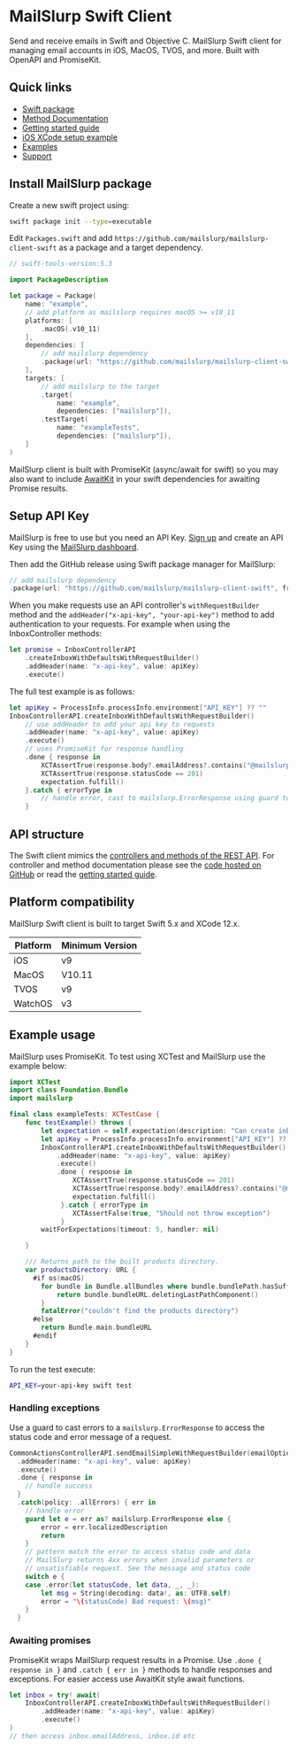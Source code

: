 # MailSlurp Swift Client

Send and receive emails in Swift and Objective C. MailSlurp Swift client for managing email accounts in iOS, MacOS, TVOS, and more. Built with OpenAPI and PromiseKit.

## Quick links

- [Swift package](https://github.com/mailslurp/mailslurp-client-swift/)
- [Method Documentation](https://www.mailslurp.com/docs/swift/docs/)
- [Getting started guide](https://www.mailslurp.com/guides/)
- [iOS XCode setup example](https://www.mailslurp.com/examples/ios-xcode-send-and-read-email-example/)
- [Examples](https://www.mailslurp.com/examples/)
- [Support](https://www.mailslurp.com/support/)

## Install MailSlurp package

Create a new swift project using:

```bash
swift package init --type=executable
```

Edit `Packages.swift` and add `https://github.com/mailslurp/mailslurp-client-swift` as a package and a target dependency.

```swift
// swift-tools-version:5.3

import PackageDescription

let package = Package(
    name: "example",
    // add platform as mailslurp requires macOS >= v10_11
    platforms: [
        .macOS(.v10_11)
    ],
    dependencies: [
        // add mailslurp dependency
        .package(url: "https://github.com/mailslurp/mailslurp-client-swift", from: "12.4.2"),
    ],
    targets: [
        // add mailslurp to the target
        .target(
            name: "example",
            dependencies: ["mailslurp"]),
        .testTarget(
            name: "exampleTests",
            dependencies: ["mailslurp"]),
    ]
)
```

MailSlurp client is built with PromiseKit (async/await for swift) so you may also want to include [AwaitKit](https://github.com/yannickl/AwaitKit) in your swift dependencies for awaiting Promise results.

## Setup API Key

MailSlurp is free to use but you need an API Key. [Sign up](https://app.mailslurp.com) and create an API Key using the [MailSlurp dashboard](https://app.mailslurp.com).

Then add the GitHub release using Swift package manager for MailSlurp:

```swift
// add mailslurp dependency
.package(url: "https://github.com/mailslurp/mailslurp-client-swift", from: "12.4.2"),
```

When you make requests use an API controller's `withRequestBuilder` method and the `addHeader("x-api-key", "your-api-key")` method to add authentication to your requests. For example when using the InboxController methods:

```swift
let promise = InboxControllerAPI
    .createInboxWithDefaultsWithRequestBuilder()
    .addHeader(name: "x-api-key", value: apiKey)
    .execute()
```

The full test example is as follows:

```swift
let apiKey = ProcessInfo.processInfo.environment["API_KEY"] ?? ""
InboxControllerAPI.createInboxWithDefaultsWithRequestBuilder()
    // use addHeader to add your api key to requests
    .addHeader(name: "x-api-key", value: apiKey)
    .execute()
    // uses PromiseKit for response handling
    .done { response in
        XCTAssertTrue(response.body?.emailAddress?.contains("@mailslurp") ?? false)
        XCTAssertTrue(response.statusCode == 201)
        expectation.fulfill()
    }.catch { errorType in 
        // handle error, cast to mailslurp.ErrorResponse using guard to access .error(statusCode, data, _, _)
    }
```

## API structure

The Swift client mimics the [controllers and methods of the REST API](https://www.mailslurp.com/docs/api/). For controller and method documentation please see the [code hosted on GitHub](https://github.com/mailslurp/mailslurp-client-swift) or read the [getting started guide](https://www.mailslurp.com/guides/getting-started/).

## Platform compatibility

MailSlurp Swift client is built to target Swift 5.x and XCode 12.x.

| Platform | Minimum Version |
|----------|-----------------|
| iOS      | v9              |
| MacOS    | V10.11          |
| TVOS     | v9              |
| WatchOS  | v3              |

## Example usage

MailSlurp uses PromiseKit. To test using XCTest and MailSlurp use the example below:

```swift
import XCTest
import class Foundation.Bundle
import mailslurp

final class exampleTests: XCTestCase {
    func testExample() throws {
        let expectation = self.expectation(description: "Can create inbox")
        let apiKey = ProcessInfo.processInfo.environment["API_KEY"] ?? ""
        InboxControllerAPI.createInboxWithDefaultsWithRequestBuilder()
            .addHeader(name: "x-api-key", value: apiKey)
            .execute()
            .done { response in
                XCTAssertTrue(response.statusCode == 201)
                XCTAssertTrue(response.body?.emailAddress?.contains("@mailslurp") ?? false)
                expectation.fulfill()
             }.catch { errorType in
                XCTAssertFalse(true, "Should not throw exception")
             }
        waitForExpectations(timeout: 5, handler: nil)

    }

    /// Returns path to the built products directory.
    var productsDirectory: URL {
      #if os(macOS)
        for bundle in Bundle.allBundles where bundle.bundlePath.hasSuffix(".xctest") {
            return bundle.bundleURL.deletingLastPathComponent()
        }
        fatalError("couldn't find the products directory")
      #else
        return Bundle.main.bundleURL
      #endif
    }
}
```

To run the test execute:

```bash
API_KEY=your-api-key swift test
```

### Handling exceptions

Use a guard to cast errors to a `mailslurp.ErrorResponse` to access the status code and error message of a request.

```swift
CommonActionsControllerAPI.sendEmailSimpleWithRequestBuilder(emailOptions: sendOptions)
  .addHeader(name: "x-api-key", value: apiKey)
  .execute()
  .done { response in
    // handle success
  }
  .catch(policy: .allErrors) { err in
    // handle error
    guard let e = err as? mailslurp.ErrorResponse else {
        error = err.localizedDescription
        return
    }
    // pattern match the error to access status code and data
    // MailSlurp returns 4xx errors when invalid parameters or
    // unsatisfiable request. See the message and status code
    switch e {
    case .error(let statusCode, let data, _, _):
        let msg = String(decoding: data!, as: UTF8.self)
        error = "\(statusCode) Bad request: \(msg)"
    }
  }
```

### Awaiting promises

PromiseKit wraps MailSlurp request results in a Promise. Use `.done { response in }` and `.catch { err in }` methods to handle responses and exceptions. For easier access use AwaitKit style await functions.

```swift
let inbox = try! await(
    InboxControllerAPI.createInboxWithDefaultsWithRequestBuilder()
        .addHeader(name: "x-api-key", value: apiKey)
        .execute()
)
// then access inbox.emailAddress, inbox.id etc
```

